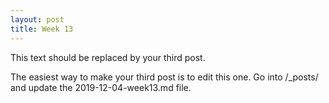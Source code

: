 ```yaml
---
layout: post
title: Week 13
---
```



This text should be replaced by your third post.


[1]: https://opensource.com/article/17/10/enable-update

The easiest way to make your third post is to edit this one.
Go into /_posts/ and update the 2019-12-04-week13.md file.

